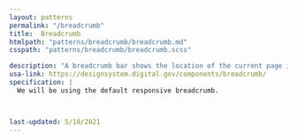 ```yaml
---
layout: patterns
permalink: "/breadcrumb"
title:  Breadcrumb
htmlpath: "patterns/breadcrumb/breadcrumb.md"
csspath: "patterns/breadcrumb/breadcrumb.scss"

description: "A breadcrumb bar shows the location of the current page in the site structure. It’s like a path from the current page back to the home page, showing each level of organization in-between. Breadcrumbs allow a user to navigate “up” to a parent section instead of “Back” to the previous page. Use breadcrumbs to help users navigate and understand the organization of your site." 
usa-link: https://designsystem.digital.gov/components/breadcrumb/ 
specification: |
  We will be using the default responsive breadcrumb. 



last-updated: 5/18/2021
---
```

<!--- if extra information is needed for this pattern, write here in Markdown. -->
<!--- to learn markdown format go to https://docs.github.com/en/github/writing-on-github/basic-writing-and-formatting-syntax -->


